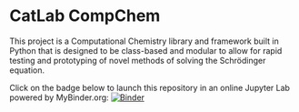 # CatLab CompChem
This project is a Computational Chemistry library and framework built in Python that is designed to be class-based and modular to allow for rapid testing and prototyping of novel methods of solving the Schrödinger equation.

Click on the badge below to launch this repository in an online Jupyter Lab powered by MyBinder.org: 
[![Binder](https://mybinder.org/badge_logo.svg)](https://mybinder.org/v2/gh/GaryZ700/CatLab_CompChem/tree/master/main)

